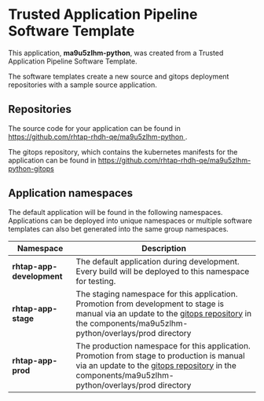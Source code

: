 # Trusted Application Pipeline Software Template

This application, **ma9u5zlhm-python**, was created from a Trusted Application Pipeline Software Template.

The software templates create a new source and gitops deployment repositories with a sample source application. 

## Repositories

The source code for your application can be found in [https://github.com/rhtap-rhdh-qe/ma9u5zlhm-python ](https://github.com/rhtap-rhdh-qe/ma9u5zlhm-python ).
 
The gitops repository, which contains the kubernetes manifests for the application can be found in 
[https://github.com/rhtap-rhdh-qe/ma9u5zlhm-python-gitops ](https://github.com/rhtap-rhdh-qe/ma9u5zlhm-python-gitops ) 

## Application namespaces 

The default application will be found in the following namespaces. Applications can be deployed into unique namespaces or multiple software templates can also bet generated into the same group namespaces.  

|  Namespace   |  Description   |  
| -------- | -------- |   
| **rhtap-app-development** | The default application during development. Every build will be deployed to this namespace for testing. | 
| **rhtap-app-stage** | The staging namespace for this application. Promotion from development to stage is manual via an update to the [gitops repository](https://github.com/rhtap-rhdh-qe/ma9u5zlhm-python-gitops ) in the components/ma9u5zlhm-python/overlays/prod directory |  
| **rhtap-app-prod** | The production namespace for this application. Promotion from stage to production is manual via an update to the [gitops repository](https://github.com/rhtap-rhdh-qe/ma9u5zlhm-python-gitops ) in the components/ma9u5zlhm-python/overlays/prod directory | 